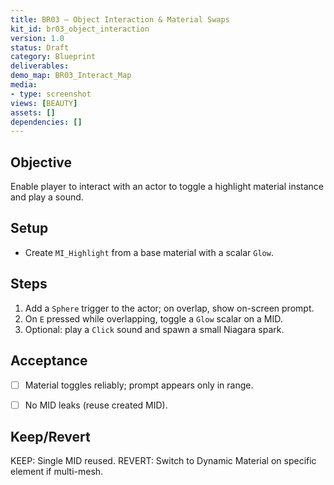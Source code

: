 ```yaml
---
title: BR03 — Object Interaction & Material Swaps
kit_id: br03_object_interaction
version: 1.0
status: Draft
category: Blueprint
deliverables:
demo_map: BR03_Interact_Map
media:
- type: screenshot
views: [BEAUTY]
assets: []
dependencies: []
---
```



## Objective
Enable player to interact with an actor to toggle a highlight material instance and play a sound.


## Setup
- Create `MI_Highlight` from a base material with a scalar `Glow`.


## Steps
1) Add a `Sphere` trigger to the actor; on overlap, show on-screen prompt.
2) On `E` pressed while overlapping, toggle a `Glow` scalar on a MID.
3) Optional: play a `Click` sound and spawn a small Niagara spark.


## Acceptance
- [ ] Material toggles reliably; prompt appears only in range.
- [ ] No MID leaks (reuse created MID).


## Keep/Revert
KEEP: Single MID reused.
REVERT: Switch to Dynamic Material on specific element if multi-mesh.